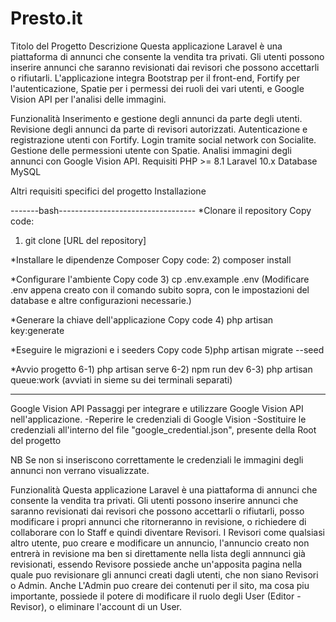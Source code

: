 # Presto.it
Titolo del Progetto
Descrizione
Questa applicazione Laravel è una piattaforma di annunci che consente la vendita tra privati. Gli utenti possono inserire annunci che saranno revisionati dai revisori che possono accettarli o rifiutarli. 
L'applicazione integra Bootstrap per il front-end, Fortify per l'autenticazione, Spatie per i permessi dei ruoli dei vari utenti, e Google Vision API per l'analisi delle immagini.

Funzionalità
Inserimento e gestione degli annunci da parte degli utenti.
Revisione degli annunci da parte di revisori autorizzati.
Autenticazione e registrazione utenti con Fortify.
Login tramite social network con Socialite.
Gestione delle permessioni utente con Spatie.
Analisi immagini degli annunci con Google Vision API.
Requisiti
PHP >= 8.1
Laravel 10.x
Database MySQL

Altri requisiti specifici del progetto
Installazione

-------bash----------------------------------
*Clonare il repository
Copy code:
1) git clone [URL del repository]


*Installare le dipendenze Composer
Copy code:
2) composer install


*Configurare l'ambiente
Copy code
3) cp .env.example .env
(Modificare .env appena creato con il comando subito sopra, con le impostazioni del database e altre configurazioni necessarie.)


*Generare la chiave dell'applicazione
Copy code
4) php artisan key:generate


*Eseguire le migrazioni e i seeders
Copy code
5)php artisan migrate --seed


*Avvio progetto
6-1) php artisan serve
6-2) npm run dev
6-3) php artisan queue:work
(avviati in sieme su dei terminali separati)

----------------------------------------------

Google Vision API
Passaggi per integrare e utilizzare Google Vision API nell'applicazione.
 -Reperire le credenziali di Google Vision
 -Sostituire le credenziali all'interno del file "google_credential.json", presente della Root del progetto
 
 NB Se non si inseriscono correttamente le credenziali le immagini degli annunci non verrano visualizzate. 

 

Funzionalità
Questa applicazione Laravel è una piattaforma di annunci che consente la vendita tra privati. 
Gli utenti possono inserire annunci che saranno revisionati dai revisori che possono accettarli o rifiutarli, posso modificare i propri annunci che ritorneranno in revisione,
o richiedere di collaborare con lo Staff e quindi diventare Revisori.
I Revisori come qualsiasi altro utente, puo creare e modificare un annuncio, l'annuncio creato non entrerà in revisione ma ben si direttamente nella lista degli annnunci già 
revisionati, essendo Revisore possiede anche un'apposita pagina nella quale puo revisionare gli annunci creati dagli utenti, che non siano Revisori o Admin.
Anche L'Admin puo creare dei contenuti per il sito, ma cosa piu importante, possiede il potere di modificare il ruolo degli User (Editor - Revisor), o eliminare l'account di un User.

